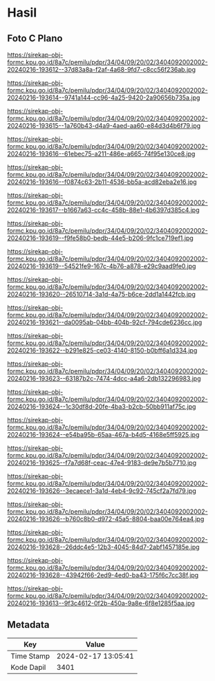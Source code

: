 # Hasil

## Foto C Plano

https://sirekap-obj-formc.kpu.go.id/8a7c/pemilu/pdpr/34/04/09/20/02/3404092002002-20240216-193612--37d83a8a-f2af-4a68-9fd7-c8cc56f236ab.jpg

https://sirekap-obj-formc.kpu.go.id/8a7c/pemilu/pdpr/34/04/09/20/02/3404092002002-20240216-193614--9741a144-cc96-4a25-9420-2a90656b735a.jpg

https://sirekap-obj-formc.kpu.go.id/8a7c/pemilu/pdpr/34/04/09/20/02/3404092002002-20240216-193615--1a760b43-d4a9-4aed-aa60-e84d3d4b6f79.jpg

https://sirekap-obj-formc.kpu.go.id/8a7c/pemilu/pdpr/34/04/09/20/02/3404092002002-20240216-193616--61ebec75-a211-486e-a665-74f95e130ce8.jpg

https://sirekap-obj-formc.kpu.go.id/8a7c/pemilu/pdpr/34/04/09/20/02/3404092002002-20240216-193616--f0874c63-2b11-4536-bb5a-acd82eba2e16.jpg

https://sirekap-obj-formc.kpu.go.id/8a7c/pemilu/pdpr/34/04/09/20/02/3404092002002-20240216-193617--b1667a63-cc4c-458b-88e1-4b6397d385c4.jpg

https://sirekap-obj-formc.kpu.go.id/8a7c/pemilu/pdpr/34/04/09/20/02/3404092002002-20240216-193619--f9fe58b0-bedb-44e5-b206-9fc1ce719ef1.jpg

https://sirekap-obj-formc.kpu.go.id/8a7c/pemilu/pdpr/34/04/09/20/02/3404092002002-20240216-193619--54521fe9-167c-4b76-a878-e29c9aad9fe0.jpg

https://sirekap-obj-formc.kpu.go.id/8a7c/pemilu/pdpr/34/04/09/20/02/3404092002002-20240216-193620--26510714-3a1d-4a75-b6ce-2dd1a1442fcb.jpg

https://sirekap-obj-formc.kpu.go.id/8a7c/pemilu/pdpr/34/04/09/20/02/3404092002002-20240216-193621--da0095ab-04bb-404b-92cf-794cde6236cc.jpg

https://sirekap-obj-formc.kpu.go.id/8a7c/pemilu/pdpr/34/04/09/20/02/3404092002002-20240216-193622--b291e825-ce03-4140-8150-b0bff6a1d334.jpg

https://sirekap-obj-formc.kpu.go.id/8a7c/pemilu/pdpr/34/04/09/20/02/3404092002002-20240216-193623--63187b2c-7474-4dcc-a4a6-2db132296983.jpg

https://sirekap-obj-formc.kpu.go.id/8a7c/pemilu/pdpr/34/04/09/20/02/3404092002002-20240216-193624--1c30df8d-20fe-4ba3-b2cb-50bb911af75c.jpg

https://sirekap-obj-formc.kpu.go.id/8a7c/pemilu/pdpr/34/04/09/20/02/3404092002002-20240216-193624--e54ba95b-65aa-467a-b4d5-4168e5ff5925.jpg

https://sirekap-obj-formc.kpu.go.id/8a7c/pemilu/pdpr/34/04/09/20/02/3404092002002-20240216-193625--f7a7d68f-ceac-47e4-9183-de9e7b5b7710.jpg

https://sirekap-obj-formc.kpu.go.id/8a7c/pemilu/pdpr/34/04/09/20/02/3404092002002-20240216-193626--3ecaece1-3a1d-4eb4-9c92-745cf2a7fd79.jpg

https://sirekap-obj-formc.kpu.go.id/8a7c/pemilu/pdpr/34/04/09/20/02/3404092002002-20240216-193626--b760c8b0-d972-45a5-8804-baa00e764ea4.jpg

https://sirekap-obj-formc.kpu.go.id/8a7c/pemilu/pdpr/34/04/09/20/02/3404092002002-20240216-193628--26ddc4e5-12b3-4045-84d7-2abf1457185e.jpg

https://sirekap-obj-formc.kpu.go.id/8a7c/pemilu/pdpr/34/04/09/20/02/3404092002002-20240216-193628--43942f66-2ed9-4ed0-ba43-175f6c7cc38f.jpg

https://sirekap-obj-formc.kpu.go.id/8a7c/pemilu/pdpr/34/04/09/20/02/3404092002002-20240216-193613--9f3c4612-0f2b-450a-9a8e-6f8e1285f5aa.jpg


## Metadata

| Key        | Value               |
| ---------- | ------------------- |
| Time Stamp | 2024-02-17 13:05:41 |
| Kode Dapil | 3401                |



